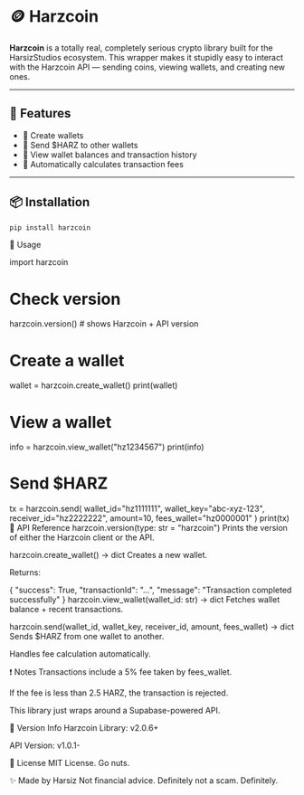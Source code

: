 # 🪙 Harzcoin

**Harzcoin** is a totally real, completely serious crypto library built for the HarsizStudios ecosystem. This wrapper makes it stupidly easy to interact with the Harzcoin API — sending coins, viewing wallets, and creating new ones.

---

## 🚀 Features

- 🔐 Create wallets
- 💸 Send $HARZ to other wallets
- 👀 View wallet balances and transaction history
- 🔁 Automatically calculates transaction fees

---

## 📦 Installation

```bash
pip install harzcoin
```
🧠 Usage

import harzcoin

# Check version
harzcoin.version()  # shows Harzcoin + API version

# Create a wallet
wallet = harzcoin.create_wallet()
print(wallet)

# View a wallet
info = harzcoin.view_wallet("hz1234567")
print(info)

# Send $HARZ
tx = harzcoin.send(
    wallet_id="hz1111111",
    wallet_key="abc-xyz-123",
    receiver_id="hz2222222",
    amount=10,
    fees_wallet="hz0000001"
)
print(tx)
📘 API Reference
harzcoin.version(type: str = "harzcoin")
Prints the version of either the Harzcoin client or the API.

harzcoin.create_wallet() -> dict
Creates a new wallet.

Returns:

{
  "success": True,
  "transactionId": "...",
  "message": "Transaction completed successfully"
}
harzcoin.view_wallet(wallet_id: str) -> dict
Fetches wallet balance + recent transactions.

harzcoin.send(wallet_id, wallet_key, receiver_id, amount, fees_wallet) -> dict
Sends $HARZ from one wallet to another.

Handles fee calculation automatically.

❗ Notes
Transactions include a 5% fee taken by fees_wallet.

If the fee is less than 2.5 HARZ, the transaction is rejected.

This library just wraps around a Supabase-powered API.

🧪 Version Info
Harzcoin Library: v2.0.6+

API Version: v1.0.1-

📄 License
MIT License. Go nuts.

✨ Made by Harsiz
Not financial advice. Definitely not a scam. Definitely.